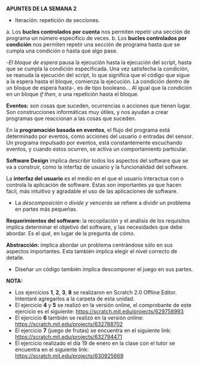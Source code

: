 **APUNTES DE LA SEMANA 2**

- Iteración: repetición de secciones.

a. Los **bucles controlados por cuenta** nos permiten repetir una sección de programa un número específico de veces.
b. Los **bucles controlados por condición** nos permiten repetir una sección de programa hasta que se cumpla una condición o hasta que algo pase.

-*El bloque de espera* pausa la ejecución hasta la ejecución del script, hasta que se cumpla la condición especificada. Una vez satisfecha la condición, se reanuda la ejecución del script, lo que significa que el código que sigue a la espera hasta el bloque, comienza la ejecución. La condición dentro de un bloque de espera hasta-, es de tipo booleano... Al igual que la condición en un bloque *if then*, o una repetición hasta el bloque.

**Eventos:** son cosas que suceden, ocurrencias o acciones que tienen lugar. Son construcciones informáticas muy útiles, y nos ayudan a crear programas que reaccionan a las cosas que suceden.

En la **programación basada en eventos**, el flujo del programa está determinado por eventos, como acciones del usuario o entradas del sensor. Un programa impulsado por eventos, está constantemente escuchando eventos, y cuando estos ocurren, se activa un comportamiento particular.

**Software  Design** implica describir todos los aspectos del software que se va a construir, como la interfaz de usuario y la funcionalidad del software.

La **interfaz del usuario** es el medio en el que el usuario interactua con o controla la aplicación de software. Estas son importantes ya que hacen fácil, más intuitivo y agradable el uso de las aplicaciones de software.

- La *descomposición* o *divide y vencerás* se refiere a dividir un problema en partes más pequeñas.

**Requerimientos del software:** la recopilación y el análisis de los requisitos implica determinar el objetivo del software, y las necesidades que debe abordar. Es el *qué*, en lugar de la pregunta de *cómo*.

**Abstracción:** implica abordar un problema centrándose sólo en sus aspectos importantes. Esta también implica elegir el nivel correcto de detalle.

- Diseñar un código también implica descomponer el juego en sus partes.

**NOTA:** 
- Los ejercicios **1**, **2**, **3**, **8** se realizaron en Scratch 2.0 Offline Editor. Intentaré agregarlos a la carpeta de esta unidad. 
- El ejercicio **4** y **5** se realizó en la versión online, el comprobante de este ejercicio es el siguiente: https://scratch.mit.edu/projects/629758993   
- El ejercicio **6** también se realizó en la versión online: https://scratch.mit.edu/projects/632788702 
- El ejercicio **7** (juego de frutas) se encuentra en el siguiente link: https://scratch.mit.edu/projects/632794471
- El ejercicio realizado el día 19 de enero en la clase con el tutor se encuentra en el siguiente link: https://scratch.mit.edu/projects/630925669
